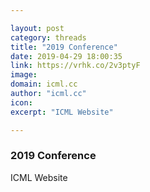 ```yaml
---

layout: post
category: threads
title: "2019 Conference"
date: 2019-04-29 18:00:35
link: https://vrhk.co/2v3ptyF
image: 
domain: icml.cc
author: "icml.cc"
icon: 
excerpt: "ICML Website"

---
```


### 2019 Conference

ICML Website